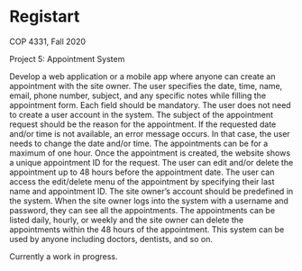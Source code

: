 # Registart
COP 4331, Fall 2020

Project 5: Appointment System

Develop a web application or a mobile app where anyone can create an appointment with the site owner. The user specifies the date, time, name, email, phone number, subject, and any specific notes while filling the appointment form. Each field should be mandatory. The user does not need to create a user account in the system. The subject of the appointment request should be the reason for the appointment. If the requested date and/or time is not available, an error message occurs. In that case, the user needs to change the date and/or time. The appointments can be for a maximum of one hour. Once the appointment is created, the website shows a unique appointment ID for the request. The user can edit and/or delete the appointment up to 48 hours before the appointment date. The user can access the edit/delete menu of the appointment by specifying their last name and appointment ID. The site owner’s account should be predefined in the system. When the site owner logs into the system with a username and password, they can see all the appointments. The appointments can be listed daily, hourly, or weekly and the site owner can delete the appointments within the 48 hours of the appointment. This system can be used by anyone including doctors, dentists, and so on.

Currently a work in progress.
